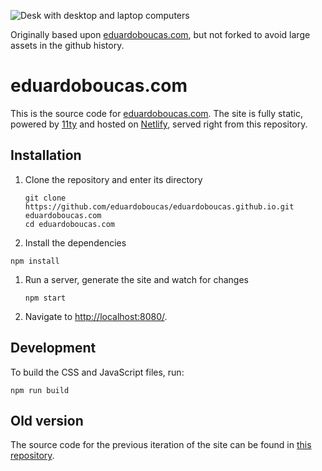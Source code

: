 ![Desk with desktop and laptop computers](https://raw.githubusercontent.com/eduardoboucas/eduardoboucas.github.io/master/assets/images/about.gif)

Originally based upon [eduardoboucas.com](https://github.com/eduardoboucas/buildtimes), but not forked to avoid large assets in the github history.

# eduardoboucas.com

This is the source code for [eduardoboucas.com](https://eduardoboucas.com). The site is fully static, powered by [11ty](https://www.11ty.io/) and hosted on [Netlify](https://netlify.com/), served right from this repository.

## Installation

1. Clone the repository and enter its directory
   
   ```
   git clone https://github.com/eduardoboucas/eduardoboucas.github.io.git eduardoboucas.com
   cd eduardoboucas.com
   ```

1. Install the dependencies

  ```
  npm install
  ```

1. Run a server, generate the site and watch for changes
   
   ```
   npm start
   ```

1. Navigate to [http://localhost:8080/](http://localhost:8080/).

## Development

To build the CSS and JavaScript files, run:

```
npm run build
```

## Old version

The source code for the previous iteration of the site can be found in [this repository](https://github.com/eduardoboucas/v1).
